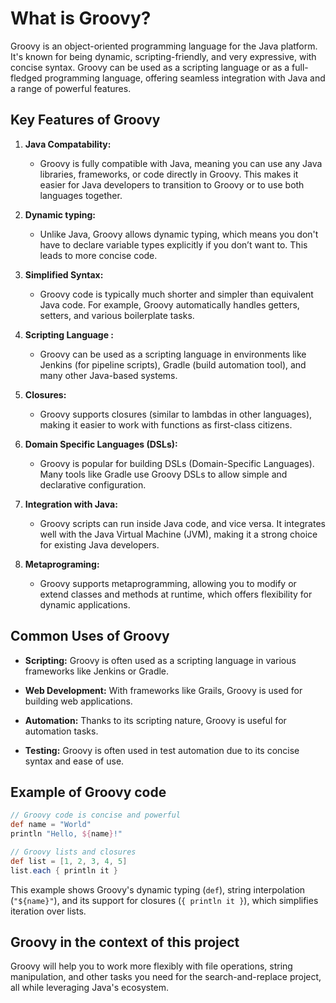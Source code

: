 # What is Groovy?  

Groovy is an object-oriented programming language for the Java platform. It's known for being dynamic, scripting-friendly, and very expressive, with concise syntax. Groovy can be used as a scripting language or as a full-fledged programming language, offering seamless integration with Java and a range of powerful features.  

## Key Features of Groovy

1. **Java Compatability:**
    - Groovy is fully compatible with Java, meaning you can use any Java libraries, frameworks, or code directly in Groovy. This makes it easier for Java developers to transition to Groovy or to use both languages together.
  
2. **Dynamic typing:**
    - Unlike Java, Groovy allows dynamic typing, which means you don't have to declare variable types explicitly if you don’t want to. This leads to more concise code.

3. **Simplified Syntax:**
    - Groovy code is typically much shorter and simpler than equivalent Java code. For example, Groovy automatically handles getters, setters, and various boilerplate tasks.

4. **Scripting Language :**
    - Groovy can be used as a scripting language in environments like Jenkins (for pipeline scripts), Gradle (build automation tool), and many other Java-based systems.
  
5. **Closures:**
    - Groovy supports closures (similar to lambdas in other languages), making it easier to work with functions as first-class citizens.

6. **Domain Specific Languages (DSLs):**
    - Groovy is popular for building DSLs (Domain-Specific Languages). Many tools like Gradle use Groovy DSLs to allow simple and declarative configuration.

7. **Integration with Java:**
    - Groovy scripts can run inside Java code, and vice versa. It integrates well with the Java Virtual Machine (JVM), making it a strong choice for existing Java developers.
  
8. **Metaprograming:**
    - Groovy supports metaprogramming, allowing you to modify or extend classes and methods at runtime, which offers flexibility for dynamic applications.
  
## Common Uses of Groovy  

- **Scripting:** Groovy is often used as a scripting language in various frameworks like Jenkins or Gradle.
  
- **Web Development:** With frameworks like Grails, Groovy is used for building web applications.
  
- **Automation:** Thanks to its scripting nature, Groovy is useful for automation tasks.
  
- **Testing:** Groovy is often used in test automation due to its concise syntax and ease of use.

## Example of Groovy code  

```groovy
// Groovy code is concise and powerful
def name = "World"
println "Hello, ${name}!"

// Groovy lists and closures
def list = [1, 2, 3, 4, 5]
list.each { println it }
```

This example shows Groovy's dynamic typing (```def```), string interpolation (```"${name}"```), and its support for closures (```{ println it }```), which simplifies iteration over lists.  

## Groovy in the context of this project

Groovy will help you to work more flexibly with file operations, string manipulation, and other tasks you need for the search-and-replace project, all while leveraging Java's ecosystem.
